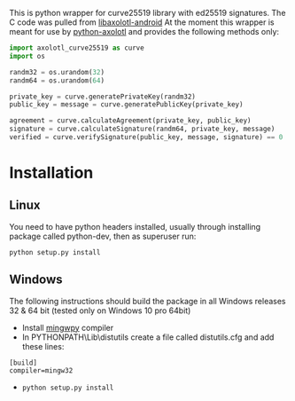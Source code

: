 This is python wrapper for curve25519 library with ed25519 signatures. The C code was pulled from [libaxolotl-android](https://github.com/WhisperSystems/libaxolotl-android)
At the moment this wrapper is meant for use by [python-axolotl](http://github.com/tgalal/python-axolotl) and provides the following methods only:

```python
import axolotl_curve25519 as curve
import os

randm32 = os.urandom(32)
randm64 = os.urandom(64)

private_key = curve.generatePrivateKey(randm32)
public_key = message = curve.generatePublicKey(private_key)

agreement = curve.calculateAgreement(private_key, public_key)
signature = curve.calculateSignature(randm64, private_key, message)
verified = curve.verifySignature(public_key, message, signature) == 0
```

# Installation

## Linux

You need to have python headers installed, usually through installing package called python-dev, then as superuser run:
```
python setup.py install
```

## Windows
The following instructions should build the package in all Windows releases 32 & 64 bit (tested only on Windows 10 pro 64bit) 
 - Install [mingwpy](https://github.com/mingwpy/mingwpy) compiler 
 - In PYTHONPATH\Lib\distutils create a file called distutils.cfg and add these lines:
 
```
[build]
compiler=mingw32
```

 - ```python setup.py install```


